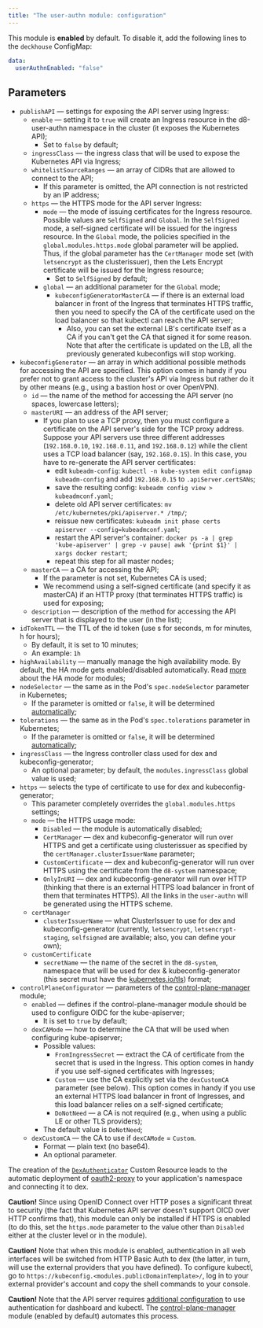 ```yaml
---
title: "The user-authn module: configuration"
---
```


This module is **enabled** by default. To disable it, add the following lines to the `deckhouse` ConfigMap:

```yaml
data:
  userAuthnEnabled: "false"
```

## Parameters

* `publishAPI` — settings for exposing the API server using Ingress:
  * `enable` — setting it to `true` will create an Ingress resource in the d8-user-authn namespace in the cluster (it exposes the Kubernetes API);
    * Set to `false` by default;
  * `ingressClass` — the ingress class that will be used to expose the Kubernetes API via Ingress;
  * `whitelistSourceRanges` — an array of CIDRs that are allowed to connect to the API;
    * If this parameter is omitted, the API connection is not restricted by an IP address;
  * `https` — the HTTPS mode for the API server Ingress:
    * `mode` — the mode of issuing certificates for the Ingress resource. Possible values are `SelfSigned` and `Global`. In the `SelfSigned` mode, a self-signed certificate will be issued for the ingress resource. In the `Global` mode, the policies specified in the `global.modules.https.mode` global parameter will be applied. Thus, if the global parameter has the `CertManager` mode set (with `letsencrypt` as the clusterissuer), then the Lets Encrypt certificate will be issued for the Ingress resource;
      * Set to `SelfSigned` by default;
    * `global` — an additional parameter for the `Global` mode;
      * `kubeconfigGeneratorMasterCA` — if there is an external load balancer in front of the Ingress that terminates HTTPS traffic, then you need to specify the CA of the certificate used on the load balancer so that kubectl can reach the API server;
         * Also, you can set the external LB's certificate itself as a CA if you can't get the CA that signed it for some reason. Note that after the certificate is updated on the LB, all the previously generated kubeconfigs will stop working.
* `kubeconfigGenerator` — an array in which additional possible methods for accessing the API are specified. This option comes in handy if you prefer not to grant access to the cluster's API via Ingress but rather do it by other means (e.g., using a bastion host or over OpenVPN).
  * `id` — the name of the method for accessing the API server (no spaces, lowercase letters);
  * `masterURI` — an address of the API server;
    * If you plan to use a TCP proxy, then you must configure a certificate on the API server's side for the TCP proxy address. Suppose your API servers use three different addresses (`192.168.0.10`, `192.168.0.11`, and `192.168.0.12`) while the client uses a TCP load balancer (say, `192.168.0.15`). In this case, you have to re-generate the API server certificates:
      * edit `kubeadm-config`: `kubectl -n kube-system edit configmap kubeadm-config` and add `192.168.0.15` to `.apiServer.certSANs`;
      * save the resulting config: `kubeadm config view > kubeadmconf.yaml`;
      * delete old API server certificates: `mv /etc/kubernetes/pki/apiserver.* /tmp/`;
      * reissue new certificates: `kubeadm init phase certs apiserver --config=kubeadmconf.yaml`;
      * restart the API server's container: `docker ps -a | grep 'kube-apiserver' | grep -v pause| awk '{print $1}' | xargs docker restart`;
      * repeat this step for all master nodes;
  * `masterCA` — a CA for accessing the API;
    * If the parameter is not set, Kubernetes CA is used;
    * We recommend using a self-signed certificate (and specify it as masterCA) if an HTTP proxy (that terminates HTTPS traffic) is used for exposing;
  * `description` — description of the method for accessing the API server that is displayed to the user (in the list);
* `idTokenTTL` — the TTL of the id token (use s for seconds, m for minutes, h for hours);
  * By default, it is set to 10 minutes;
  * An example: `1h`
* `highAvailability` — manually manage the high availability mode. By default, the HA mode gets enabled/disabled automatically. Read [more](../../deckhouse-configure-global.html#parameters) about the HA mode for modules;
* `nodeSelector` — the same as in the Pod's `spec.nodeSelector` parameter in Kubernetes;
    * If the parameter is omitted or `false`, it will be determined [automatically](../../#advanced-scheduling);
* `tolerations` — the same as in the Pod's `spec.tolerations` parameter in Kubernetes;
    * If the parameter is omitted or `false`, it will be determined [automatically](../../#advanced-scheduling);
* `ingressClass` — the Ingress controller class used for dex and kubeconfig-generator;
  * An optional parameter; by default, the `modules.ingressClass` global value is used;
* `https` — selects the type of certificate to use for dex and kubeconfig-generator;
  * This parameter completely overrides the `global.modules.https` settings;
  * `mode` — the HTTPS usage mode:
    * `Disabled` — the module is automatically disabled;
    * `CertManager` — dex and kubeconfig-generator will run over HTTPS and get a certificate using clusterissuer as specified by the `certManager.clusterIssuerName` parameter;
    * `CustomCertificate` — dex and kubeconfig-generator will run over HTTPS using the certificate from the `d8-system` namespace;
    * `OnlyInURI` — dex and kubeconfig-generator will run over HTTP (thinking that there is an external HTTPS load balancer in front of them that terminates HTTPS). All the links in the `user-authn` will be generated using the HTTPS scheme.
  * `certManager`
    * `clusterIssuerName` — what ClusterIssuer to use for dex and kubeconfig-generator (currently, `letsencrypt`, `letsencrypt-staging`, `selfsigned` are available; also, you can define your own);
  * `customCertificate`
    * `secretName` — the name of the secret in the `d8-system`, namespace that will be used for dex & kubeconfig-generator (this secret must have the [kubernetes.io/tls](https://kubernetes.github.io/ingress-nginx/user-guide/tls/#tls-secrets)) format;
* `controlPlaneConfigurator` — parameters of the [control-plane-manager](../../modules/040-control-plane-manager/) module;
  * `enabled` — defines if the control-plane-manager module should be used to configure OIDC for the kube-apiserver;
    * It is set to `true` by default;
  * `dexCAMode` — how to determine the CA that will be used when configuring kube-apiserver;
    * Possible values:
      * `FromIngressSecret` — extract the CA of certificate from the secret that is used in the Ingress. This option comes in handy if you use self-signed certificates with Ingresses;
      * `Custom` — use the CA explicitly set via the `dexCustomCA` parameter (see below). This option comes in handy if you use an external HTTPS load balancer in front of Ingresses, and this load balancer relies on a self-signed certificate;
      * `DoNotNeed` — a CA is not required (e.g., when using a public LE or other TLS providers);
    * The default value is `DoNotNeed`;
  * `dexCustomCA` — the CA to use if `dexCAMode` = `Custom`.
    * Format — plain text (no base64).
    * An optional parameter.

The creation of the [`DexAuthenticator`](cr.html#dexauthenticator) Custom Resource leads to the automatic deployment of [oauth2-proxy](https://github.com/pusher/oauth2_proxy) to your application's namespace and connecting it to dex.

**Caution!** Since using OpenID Connect over HTTP poses a significant threat to security (the fact that Kubernetes API server doesn't support OICD over HTTP confirms that), this module can only be installed if HTTPS is enabled (to do this, set the `https.mode` parameter to the value other than `Disabled` either at the cluster level or in the module).

**Caution!** Note that when this module is enabled, authentication in all web interfaces will be switched from HTTP Basic Auth to dex (the latter, in turn, will use the external providers that you have defined). To configure kubectl, go to `https://kubeconfig.<modules.publicDomainTemplate>/`, log in to your external provider's account and copy the shell commands to your console.

**Caution!** Note that the API server requires [additional configuration](usage.html#configuring-kube-apiserver) to use authentication for dashboard and kubectl. The [control-plane-manager](../../modules/040-control-plane-manager/) module (enabled by default) automates this process.
